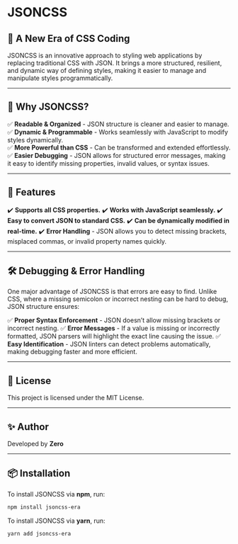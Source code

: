 # JSONCSS

## 🚀 A New Era of CSS Coding  

JSONCSS is an innovative approach to styling web applications by replacing traditional CSS with JSON. It brings a more structured, resilient, and dynamic way of defining styles, making it easier to manage and manipulate styles programmatically.

---

## 📌 Why JSONCSS?  
✅ **Readable & Organized** - JSON structure is cleaner and easier to manage.  
✅ **Dynamic & Programmable** - Works seamlessly with JavaScript to modify styles dynamically.  
✅ **More Powerful than CSS** - Can be transformed and extended effortlessly.  
✅ **Easier Debugging** - JSON allows for structured error messages, making it easy to identify missing properties, invalid values, or syntax issues.  


---

## 🎯 Features

✔️ **Supports all CSS properties.**
✔️ **Works with JavaScript seamlessly.**
✔️ **Easy to convert JSON to standard CSS.**
✔️ **Can be dynamically modified in real-time.**
✔️ **Error Handling** - JSON allows you to detect missing brackets, misplaced commas, or invalid property names quickly.


---

## 🛠 Debugging & Error Handling

One major advantage of JSONCSS is that errors are easy to find. Unlike CSS, where a missing semicolon or incorrect nesting can be hard to debug, JSON structure ensures:

✅ **Proper Syntax Enforcement** - JSON doesn’t allow missing brackets or incorrect nesting.
✅ **Error Messages** - If a value is missing or incorrectly formatted, JSON parsers will highlight the exact line causing the issue.
✅ **Easy Identification** - JSON linters can detect problems automatically, making debugging faster and more efficient.


---

## 📜 License

This project is licensed under the MIT License.


---

## ✨ Author

Developed by **Zero**

---

## 📦 Installation  
To install JSONCSS via **npm**, run:  
```sh
npm install jsoncss-era
```
To install JSONCSS via **yarn**, run:
```sh
yarn add jsoncss-era
```
